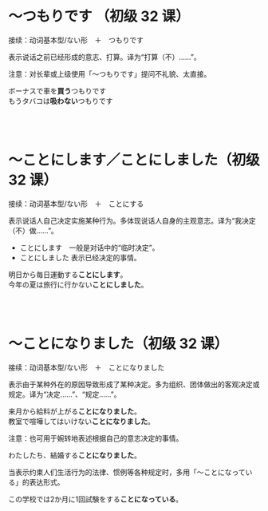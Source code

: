 # ～つもりです （初级 32 课）

接续：动词基本型/ない形　＋　つもりです

表示说话之前已经形成的意志、打算。译为“打算（不）……”。

注意：对长辈或上级使用「～つもりです」提问不礼貌、太直接。

<sentences>
  <div>ボーナスで車を<b>買う</b>つもりです</div>
  <div>もうタバコは<b>吸わない</b>つもりです</div>
</sentences>

<br><br>

# ～ことにします／ことにしました（初级 32 课）

接续：动词基本型/ない形　＋　ことにする

表示说话人自己决定实施某种行为。多体现说话人自身的主观意志。译为“我决定（不）做……”。

- ことにします　一般是对话中的“临时决定”。
- ことにしました 表示已经决定的事情。

<sentences>
  <div>明日から毎日運動する<b>ことにします</b>。</div>
  <div>今年の夏は旅行に行かない<b>ことにしました</b>。</div>
</sentences>

<br><br>

# ～ことになりました（初级 32 课）

接续：动词基本型/ない形　＋　ことになりました

表示由于某种外在的原因导致形成了某种决定。多为组织、团体做出的客观决定或规定。译为“决定……”、“规定……”。

<sentences>
  <div>来月から給料が上がる<b>ことになりました</b>。</div>
  <div>教室で喧嘩してはいけない<b>ことになりました</b>。</div>
</sentences>

注意：也可用于婉转地表述根据自己的意志决定的事情。

<sentences>
  <div>わたしたち、結婚する<b>ことになりました</b>。</div>
</sentences>

当表示约束人们生活行为的法律、惯例等各种规定时，多用「～ことになっている」的表达形式。

<sentences>
  <div>この学校では2か月に1回試験をする<b>ことになっている</b>。</div>
</sentences>
